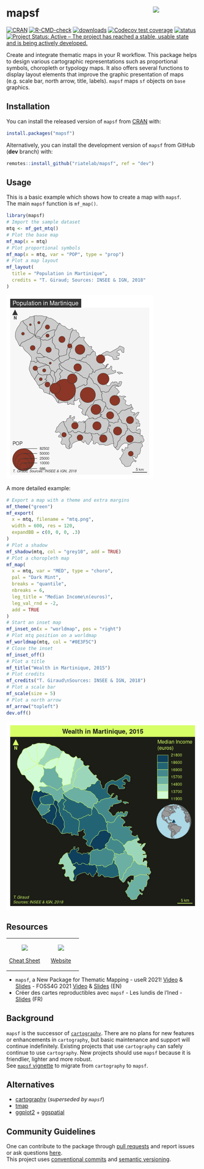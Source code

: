 
<!-- README.md is generated from README.Rmd. Please edit that file -->

# mapsf <img src="man/figures/logo.png" align="right" width="120"/>

<!-- badges: start -->

[![CRAN](https://www.r-pkg.org/badges/version-ago/mapsf)](https://cran.r-project.org/package=mapsf)
[![R-CMD-check](https://github.com/riatelab/mapsf/actions/workflows/R-CMD-check.yaml/badge.svg)](https://github.com/riatelab/mapsf/actions/workflows/R-CMD-check.yaml)
[![downloads](https://cranlogs.r-pkg.org/badges/mapsf?color=brightgreen)](https://cran.r-project.org/package=mapsf)
[![Codecov test
coverage](https://codecov.io/gh/riatelab/mapsf/branch/master/graph/badge.svg)](https://app.codecov.io/gh/riatelab/mapsf?branch=master)
[![status](https://tinyverse.netlify.com/badge/mapsf)](https://CRAN.R-project.org/package=mapsf)
[![Project Status: Active – The project has reached a stable, usable
state and is being actively
developed.](https://www.repostatus.org/badges/latest/active.svg)](https://www.repostatus.org/#active)
<!-- badges: end -->

Create and integrate thematic maps in your R workflow. This package
helps to design various cartographic representations such as
proportional symbols, choropleth or typology maps. It also offers
several functions to display layout elements that improve the graphic
presentation of maps (e.g. scale bar, north arrow, title, labels).
`mapsf` maps `sf` objects on `base` graphics.

## Installation

You can install the released version of `mapsf` from
[CRAN](https://cran.r-project.org/package=mapsf) with:

``` r
install.packages("mapsf")
```

Alternatively, you can install the development version of `mapsf` from
GitHub (**dev** branch) with:

``` r
remotes::install_github("riatelab/mapsf", ref = "dev")
```

## Usage

This is a basic example which shows how to create a map with `mapsf`.  
The main `mapsf` function is `mf_map()`.

``` r
library(mapsf)
# Import the sample dataset
mtq <- mf_get_mtq()
# Plot the base map
mf_map(x = mtq)
# Plot proportional symbols
mf_map(x = mtq, var = "POP", type = "prop")
# Plot a map layout
mf_layout(
  title = "Population in Martinique",
  credits = "T. Giraud; Sources: INSEE & IGN, 2018"
)
```

![](man/figures/example1-1.png)<!-- -->

A more detailed example:

``` r
# Export a map with a theme and extra margins
mf_theme("green")
mf_export(
  x = mtq, filename = "mtq.png",
  width = 600, res = 120,
  expandBB = c(0, 0, 0, .3)
)
# Plot a shadow
mf_shadow(mtq, col = "grey10", add = TRUE)
# Plot a choropleth map
mf_map(
  x = mtq, var = "MED", type = "choro",
  pal = "Dark Mint",
  breaks = "quantile",
  nbreaks = 6,
  leg_title = "Median Income\n(euros)",
  leg_val_rnd = -2,
  add = TRUE
)
# Start an inset map
mf_inset_on(x = "worldmap", pos = "right")
# Plot mtq position on a worldmap
mf_worldmap(mtq, col = "#0E3F5C")
# Close the inset
mf_inset_off()
# Plot a title
mf_title("Wealth in Martinique, 2015")
# Plot credits
mf_credits("T. Giraud\nSources: INSEE & IGN, 2018")
# Plot a scale bar
mf_scale(size = 5)
# Plot a north arrow
mf_arrow("topleft")
dev.off()
```

<img src='man/figures/mtq.png'/>

## Resources

<table>
<colgroup>
<col style="width: 50%" />
<col style="width: 50%" />
</colgroup>
<tbody>
<tr class="odd">
<td style="text-align: center;">
<p>
<a href="https://raw.githubusercontent.com/riatelab/mapsf/master/vignettes/web_only/img/mapsf_cheatsheet.pdf"><img src="man/figures/mapsf_cheatsheet.png"/></a>
</p>
<p>
<a href="https://raw.githubusercontent.com/riatelab/mapsf/master/vignettes/web_only/img/mapsf_cheatsheet.pdf">Cheat
Sheet</a>
</p>
</td>
<td style="text-align: center;">
<p>
<a href="https://riatelab.github.io/mapsf/"><img src="man/figures/website.png" /></a>
</p>
<p>
<a href="https://riatelab.github.io/mapsf/">Website</a>
</p>
</td>
</tr>
</tbody>
</table>

- `mapsf`, a New Package for Thematic Mapping - useR 2021!
  [Video](https://youtu.be/8PMF7cBBH7k?t=2621) &
  [Slides](https://rcarto.github.io/user2021/) - FOSS4G 2021
  [Video](https://www.youtube.com/watch?v=dBNp0bzD454) &
  [Slides](https://rcarto.github.io/foss4g2021/) (EN)  
- Créer des cartes reproductibles avec `mapsf` - Les lundis de l’Ined -
  [Slides](https://rcarto.github.io/ined2021/) (FR)

## Background

`mapsf` is the successor of
[`cartography`](https://github.com/riatelab/cartography). There are no
plans for new features or enhancements in `cartography`, but basic
maintenance and support will continue indefinitely. Existing projects
that use `cartography` can safely continue to use `cartography`. New
projects should use `mapsf` because it is friendlier, lighter and more
robust.  
See [`mapsf`
vignette](https://riatelab.github.io/mapsf/articles/mapsf.html#symbology)
to migrate from `cartography` to `mapsf`.

## Alternatives

- [cartography](https://github.com/riatelab/cartography) (*superseded by
  `mapsf`*)
- [tmap](https://github.com/r-tmap/tmap)  
- [ggplot2](https://github.com/tidyverse/ggplot2) +
  [ggspatial](https://github.com/paleolimbot/ggspatial)

## Community Guidelines

One can contribute to the package through [pull
requests](https://github.com/riatelab/mapsf/pulls) and report issues or
ask questions [here](https://github.com/riatelab/mapsf/issues).  
This project uses [conventional
commits](https://www.conventionalcommits.org/en/v1.0.0-beta.3/) and
[semantic versioning](https://semver.org/).
